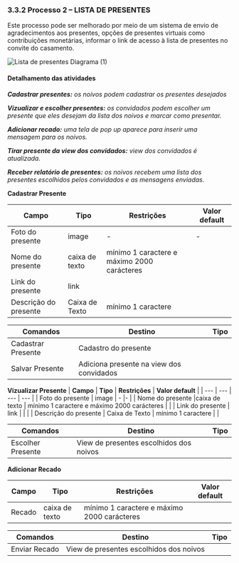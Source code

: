 ### 3.3.2 Processo 2 – LISTA DE PRESENTES

Este processo pode ser melhorado por meio de um sistema de envio de agradecimentos aos presentes, opções de presentes virtuais como contribuições monetárias, informar o link de acesso à lista de presentes no convite do casamento.

![Lista de presentes Diagrama (1)](https://github.com/ICEI-PUC-Minas-PMGES-TI/pmg-es-2023-2-ti2-3687100-depois-do-sim/assets/130570629/c6f7acf5-32ce-46af-a93c-8030103e1f8f)


#### Detalhamento das atividades

_**Cadastrar presentes:** os noivos podem cadastrar os presentes desejados_

_**Vizualizar e escolher presentes:** os convidados podem escolher um presente que eles desejam da lista dos noivos e marcar como presentar._

_**Adicionar recado:** uma tela de pop up aparece para inserir uma mensagem para os noivos._

_**Tirar presente da view dos convidados:** view dos convidados é atualizada._

_**Receber relatório de presentes:** os noivos recebem uma lista dos presentes escolhidos pelos convidados e as mensagens enviadas._


**Cadastrar Presente**

| **Campo**              | **Tipo**         | **Restrições** | **Valor default** |
| ---                    | ---              | ---            | ---               |
| Foto do presente       |       image      |  -             |-
| Nome do presente       |caixa de texto    |  mínimo 1 caractere e máximo 2000 carácteres        |                   |
| Link do presente       | link             |                 |                |
| Descrição do presente  | Caixa de Texto   | mínimo 1 caractere |           |

| **Comandos**         |  **Destino**                   | **Tipo** |
| ---                  | ---                            | ---               |
| Cadastrar Presente   | Cadastro do presente           |           |
| Salvar Presente      | Adiciona presente na view dos convidados  |                   |

**Vizualizar Presente**
| **Campo**              | **Tipo**         | **Restrições** | **Valor default** |
| ---                    | ---              | ---            | ---               |
| Foto do presente       |       image      |  -             |-                  |
| Nome do presente       |caixa de texto    |  mínimo 1 caractere e máximo 2000 carácteres        |                   |
| Link do presente       | link             |                 |                |
| Descrição do presente  | Caixa de Texto   | mínimo 1 caractere |           |

| **Comandos**         |  **Destino**                   | **Tipo** |
| ---                  | ---                            | ---               |
| Escolher Presente    | View de presentes escolhidos dos noivos |           |

**Adicionar Recado**

| **Campo**              | **Tipo**         | **Restrições** | **Valor default** |
| ---                    | ---              | ---            | ---               |
| Recado                 |   caixa de texto    |  mínimo 1 caractere e máximo 2000 carácteres        |                |

| **Comandos**         |  **Destino**                   | **Tipo** |
| ---                  | ---                            | ---               |
| Enviar Recado  | View de presentes escolhidos dos noivos |           |
